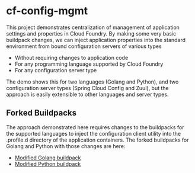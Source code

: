 # cf-config-mgmt
This project demonstrates centralization of management of application settings and properties in Cloud Foundry. By making some very basic buildpack changes, we can inject application properties into the standard environment from bound configuration servers of various types
- Without requiring changes to application code
- For any programming language supported by Cloud Foundry
- For any configuration server type

The demo shows this for two languages (Golang and Python), and two configuration server types (Spring Cloud Config and Zuul), but the approach is easily extensible to other languages and server types.

## Forked Buildpacks

The approach demonstrated here requires changes to the buildpacks for the supported languages to inject the configuration client utility into the .profile.d directory of the application containers. The forked buildpacks for Golang and Python with those changes are here:
- [Modified Golang buildpack](http://github.com/guidowb/go-buildpack)
- [Modified Python buildpack](http://github.com/guidowb/buildpack-python)

